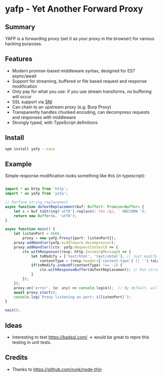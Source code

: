# yafp - Yet Another Forward Proxy

## Summary

YAFP is a forwarding proxy (set it as your proxy in the browser) for various hacking purposes. 

## Features

* Modern promise-based middleware syntax, designed for ES7 async/await
* Support for streaming, buffered or file based request and response modification
* Only pay for what you use: if you use stream transforms, no buffering will occur
* SSL support via [SNI](https://en.wikipedia.org/wiki/Server_Name_Indication "Server Name Indication")
* Can chain to an upstream proxy (e.g. Burp Proxy)
* Transparently handles chunked encoding, can decompress requests and responses with middleware
* Strongly typed, with TypeScript definitions

## Install

```bash
npm install yafp --save
```

## Example

Simple response modification looks something like this (in typescript):

```typescript

import * as http from 'http';
import * as yafp from 'yafp';

// Perform string replacement 
async function doTextReplacement(buf: Buffer): Promise<Buffer> {    
    let s = buf.toString('utf8').replace(/ the /gi, ' UNICORN ');
    return new Buffer(s, 'utf8');
}

async function main() {
    let listenPort = 6666,
        proxy = new yafp.Proxy({port: listenPort});
    proxy.addHandler(yafp.middleware.decompressor);
    proxy.addHandler((ctx: yafp.RequestContext) => {
        ctx.withResponse((resp: http.IncomingMessage) => {
            let toModify = ['text/html', 'text/xhtml'], // Just modify HTML
                contentType = (resp.headers['content-type'] || '').toLowerCase().split(';')[0];
            if(toModify.indexOf(contentType) !== -1) {
                ctx.withResponseBuffer(doTextReplacement); // Run string replacement
            }
        });
    });
    proxy.on('error', (e: any) => console.log(e));  // By default, will crash if you don't handle errors
    await proxy.start();
    console.log(`Proxy listening on port: ${listenPort}`);
}

main();

```

Ideas
-----

* Interesting to test https://badssl.com/ -> would be great to repro this testing in unit tests.

Credits
-------

* Thanks to https://github.com/runk/node-thin 

